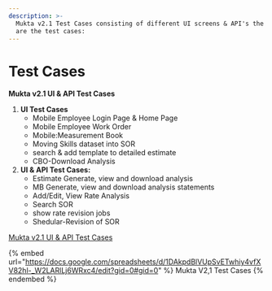 ```yaml
---
description: >-
  Mukta v2.1 Test Cases consisting of different UI screens & API's the following
  are the test cases:
---
```


# Test Cases

**Mukta v2.1 UI & API Test Cases**

1. **UI Test Cases**
   * Mobile Employee Login Page & Home Page
   * Mobile Employee Work Order
   * Mobile:Measurement Book
   * Moving Skills dataset into SOR&#x20;
   * search & add template to detailed estimate
   * CBO-Download Analysis
2. **UI & API Test Cases:**
   * Estimate Generate, view and download analysis
   * MB Generate, view and download analysis statements
   * Add/Edit, View Rate Analysis
   * Search SOR
   * show rate revision jobs
   * Shedular-Revision of SOR

[Mukta v2.1 UI & API Test Cases](https://docs.google.com/spreadsheets/d/1DAkpdBlVUpSvETwhiy4vfXV82hl-_W2LARlLj6WRxc4/edit?gid=0#gid=0)

{% embed url="https://docs.google.com/spreadsheets/d/1DAkpdBlVUpSvETwhiy4vfXV82hl-_W2LARlLj6WRxc4/edit?gid=0#gid=0" %}
Mukta V2,1 Test Cases
{% endembed %}
